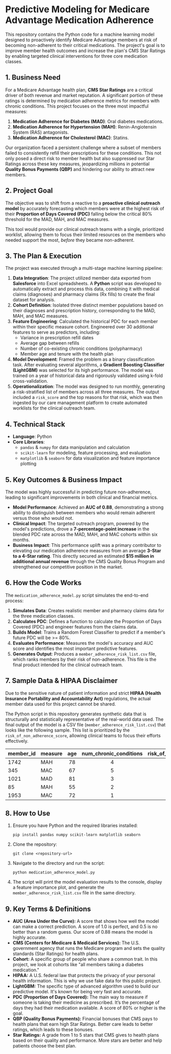 # Predictive Modeling for Medicare Advantage Medication Adherence

This repository contains the Python code for a machine learning model designed to proactively identify Medicare Advantage members at risk of becoming non-adherent to their critical medications. The project's goal is to improve member health outcomes and increase the plan's CMS Star Ratings by enabling targeted clinical interventions for three core medication classes.

## 1. Business Need

For a Medicare Advantage health plan, **CMS Star Ratings** are a critical driver of both revenue and market reputation. A significant portion of these ratings is determined by medication adherence metrics for members with chronic conditions. This project focuses on the three most impactful measures:

1.  **Medication Adherence for Diabetes (MAD)**: Oral diabetes medications.
2.  **Medication Adherence for Hypertension (MAH)**: Renin-Angiotensin System (RAS) antagonists.
3.  **Medication Adherence for Cholesterol (MAC)**: Statins.

Our organization faced a persistent challenge where a subset of members failed to consistently refill their prescriptions for these conditions. This not only posed a direct risk to member health but also suppressed our Star Ratings across these key measures, jeopardizing millions in potential **Quality Bonus Payments (QBP)** and hindering our ability to attract new members.

## 2. Project Goal

The objective was to shift from a reactive to a **proactive clinical outreach model** by accurately forecasting which members were at the highest risk of their **Proportion of Days Covered (PDC)** falling below the critical 80% threshold for the MAD, MAH, and MAC measures.

This tool would provide our clinical outreach teams with a single, prioritized worklist, allowing them to focus their limited resources on the members who needed support the most, *before* they became non-adherent.

## 3. The Plan & Execution

The project was executed through a multi-stage machine learning pipeline:

1.  **Data Integration**: The project utilized member data exported from **Salesforce** into Excel spreadsheets. A **Python** script was developed to automatically extract and process this data, combining it with medical claims (diagnoses) and pharmacy claims (Rx fills) to create the final dataset for analysis.
2.  **Cohort Definition**: Isolated three distinct member populations based on their diagnoses and prescription history, corresponding to the MAD, MAH, and MAC measures.
3.  **Feature Engineering**: Calculated the historical PDC for each member within their specific measure cohort. Engineered over 30 additional features to serve as predictors, including:
    * Variance in prescription refill dates
    * Average gap between refills
    * Number of co-existing chronic conditions (polypharmacy)
    * Member age and tenure with the health plan
4.  **Model Development**: Framed the problem as a binary classification task. After evaluating several algorithms, a **Gradient Boosting Classifier (LightGBM)** was selected for its high performance. The model was trained on a year of historical data and rigorously validated using k-fold cross-validation.
5.  **Operationalization**: The model was designed to run monthly, generating a risk-stratified list of members across all three measures. The output included a `risk_score` and the top reasons for that risk, which was then ingested by our care management platform to create automated worklists for the clinical outreach team.

## 4. Technical Stack

* **Language**: Python
* **Core Libraries**:
    * `pandas` & `numpy` for data manipulation and calculation
    * `scikit-learn` for modeling, feature processing, and evaluation
    * `matplotlib` & `seaborn` for data visualization and feature importance plotting

## 5. Key Outcomes & Business Impact

The model was highly successful in predicting future non-adherence, leading to significant improvements in both clinical and financial metrics.

* **Model Performance**: Achieved an **AUC of 0.88**, demonstrating a strong ability to distinguish between members who would remain adherent versus those who would not.
* **Clinical Impact**: The targeted outreach program, powered by the model's predictions, drove a **7-percentage-point increase** in the blended PDC rate across the MAD, MAH, and MAC cohorts within six months.
* **Business Impact**: This performance uplift was a primary contributor to elevating our medication adherence measures from an average **3-Star to a 4-Star rating**. This directly secured an estimated **$15 million in additional annual revenue** through the CMS Quality Bonus Program and strengthened our competitive position in the market.

## 6. How the Code Works

The `medication_adherence_model.py` script simulates the end-to-end process:

1.  **Simulates Data**: Creates realistic member and pharmacy claims data for the three medication classes.
2.  **Calculates PDC**: Defines a function to calculate the Proportion of Days Covered (PDC) and engineer features from the claims data.
3.  **Builds Model**: Trains a Random Forest Classifier to predict if a member's future PDC will be >= 80%.
4.  **Evaluates Performance**: Measures the model's accuracy and AUC score and identifies the most important predictive features.
5.  **Generates Output**: Produces a `member_adherence_risk_list.csv` file, which ranks members by their risk of non-adherence. This file is the final product intended for the clinical outreach team.

## 7. Sample Data & HIPAA Disclaimer

Due to the sensitive nature of patient information and strict **HIPAA (Health Insurance Portability and Accountability Act)** regulations, the actual member data used for this project cannot be shared.

The Python script in this repository generates synthetic data that is structurally and statistically representative of the real-world data used. The final output of the model is a CSV file (`member_adherence_risk_list.csv`) that looks like the following sample. This list is prioritized by the `risk_of_non_adherence_score`, allowing clinical teams to focus their efforts effectively.

| member_id | measure | age | num_chronic_conditions | risk_of_non_adherence_score |
| :-------- | :------ | :-: | :--------------------: | :-------------------------: |
| 1742      |   MAH   | 78  |           4            |            0.91             |
| 345       |   MAC   | 67  |           5            |            0.88             |
| 1021      |   MAD   | 81  |           3            |            0.85             |
| 85        |   MAH   | 55  |           2            |            0.76             |
| 1953      |   MAC   | 72  |           1            |            0.65             |

## 8. How to Use

1.  Ensure you have Python and the required libraries installed:
    ```
    pip install pandas numpy scikit-learn matplotlib seaborn
    ```
2.  Clone the repository:
    ```
    git clone <repository-url>
    ```
3.  Navigate to the directory and run the script:
    ```
    python medication_adherence_model.py
    ```
4.  The script will print the model evaluation results to the console, display a feature importance plot, and generate the `member_adherence_risk_list.csv` file in the same directory.

## 9. Key Terms & Definitions

* **AUC (Area Under the Curve):** A score that shows how well the model can make a correct prediction. A score of 1.0 is perfect, and 0.5 is no better than a random guess. Our score of 0.88 means the model is highly accurate.
* **CMS (Centers for Medicare & Medicaid Services):** The U.S. government agency that runs the Medicare program and sets the quality standards (Star Ratings) for health plans.
* **Cohort:** A specific group of people who share a common trait. In this project, we look at cohorts like "all members taking a diabetes medication."
* **HIPAA:** A U.S. federal law that protects the privacy of your personal health information. This is why we use fake data for this public project.
* **LightGBM:** The specific type of advanced algorithm used to build our predictive model. It's known for being very fast and accurate.
* **PDC (Proportion of Days Covered):** The main way to measure if someone is taking their medicine as prescribed. It’s the percentage of days they had their medication available. A score of 80% or higher is the goal.
* **QBP (Quality Bonus Payments):** Financial bonuses that CMS pays to health plans that earn high Star Ratings. Better care leads to better ratings, which leads to these bonuses.
* **Star Ratings:** A grade from 1 to 5 stars that CMS gives to health plans based on their quality and performance. More stars are better and help patients choose the best plan.
